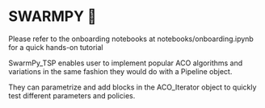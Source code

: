 # SWARMPY 🐜

Please refer to the onboarding notebooks at notebooks/onboarding.ipynb for a quick hands-on tutorial

SwarmPy_TSP enables user to implement popular ACO algorithms and variations in the same fashion they would do with a Pipeline object.

They can parametrize and add blocks in the ACO_Iterator object to quickly test different parameters and policies.



